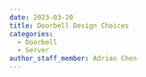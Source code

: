 ```yaml
---
date: 2023-03-20
title: Doorbell Design Choices 
categories:
  - Doorbell
  - Server
author_staff_member: Adrian Chen
---
```


